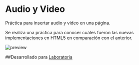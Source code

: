 # Audio y Video

Práctica para insertar audio y video en una página. 

Se realiza una práctica para conocer cuáles fueron las nuevas implementaciones en HTML5 en comparación con el anterior. 

![preview](https://user-images.githubusercontent.com/37427270/45058324-f72a6d00-b05d-11e8-8433-b6ff22c76831.png)

##Desarrollado para 
[Laboratoria](http://laboratoria.la)
